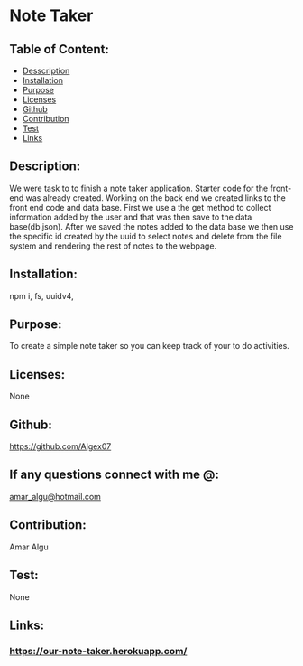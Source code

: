 # Note Taker
 

   

  ## Table of Content:
  * [Desscription](#description)
  * [Installation](#installation)
  * [Purpose](#purpose)
  * [Licenses](#licenses)
  * [Github](#github)
  * [Contribution](#contribution)
  * [Test](#test)
  * [Links](#links)

  ## Description:
  We were task to to finish a note taker application. Starter code for the front-end was already created. Working on the back end we created links to the front end code and data base. First we use a the get method to collect information added by the user and that was then save to the data base(db.json). After we saved the notes added to the data base we then use the specific id created by the uuid to select notes and delete from the file system and rendering the rest of notes to the webpage.  
 
  ## Installation:
  npm i, fs, uuidv4, 

  ## Purpose:
  To create a simple note taker so you can keep track of your to do activities.

  ## Licenses:
  None

  ## Github:
  https://github.com/Algex07

  ## If any questions connect with me @:
  amar_algu@hotmail.com

  ## Contribution:
  Amar Algu

  ## Test:
  None

  ## Links:
   ### https://our-note-taker.herokuapp.com/
   
  
  

